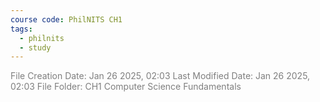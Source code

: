 ```yaml
---
course code: PhilNITS CH1
tags:
  - philnits
  - study
---
```

<font color="#7f7f7f">File Creation Date: Jan 26 2025, 02:03</font>
<font color="#7f7f7f">Last Modified Date: Jan 26 2025, 02:03</font>
<font color="#7f7f7f">File Folder: CH1 Computer Science Fundamentals</font>